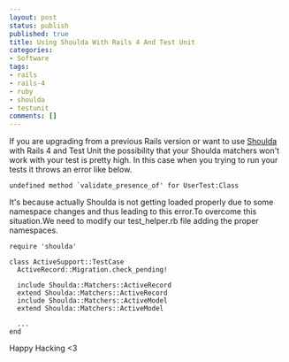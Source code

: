 ```yaml
---
layout: post
status: publish
published: true
title: Using Shoulda With Rails 4 And Test Unit
categories:
- Software
tags:
- rails
- rails-4
- ruby
- shoulda
- testunit
comments: []
---
```

If you are upgrading from a previous Rails version or want to use <a title="Shoulda" href="https://github.com/thoughtbot/shoulda" target="_blank">Shoulda</a> with Rails 4 and Test Unit the possibility that your Shoulda matchers won't work with your test is pretty high.
In this case when you trying to run your tests it throws an error like below.

    undefined method `validate_presence_of' for UserTest:Class

It's because actually Shoulda is not getting loaded properly due to some namespace changes and thus leading to this error.To overcome this situation.We need to modify our test_helper.rb file adding the proper namespaces.


    require 'shoulda'

    class ActiveSupport::TestCase
      ActiveRecord::Migration.check_pending!

      include Shoulda::Matchers::ActiveRecord
      extend Shoulda::Matchers::ActiveRecord
      include Shoulda::Matchers::ActiveModel
      extend Shoulda::Matchers::ActiveModel

      ...
    end

Happy Hacking &lt;3
